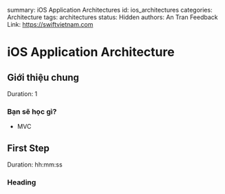 summary: iOS Application Architectures
id: ios_architectures
categories: Architecture
tags: architectures
status: Hidden
authors: An Tran
Feedback Link: https://swiftvietnam.com

# iOS Application Architecture
<!-- ------------------------ -->
## Giới thiệu chung
Duration: 1

### Bạn sẽ học gì?

- MVC

<!-- ------------------------ -->
## First Step 
Duration: hh:mm:ss

### Heading 